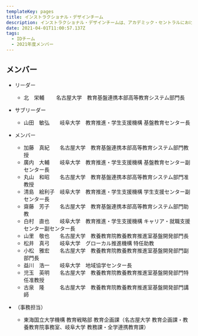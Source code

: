 ```yaml
---
templateKey: pages
title: インストラクショナル・デザインチーム
description: インストラクショナル・デザインチームは、アカデミック・セントラルにおける企画立案を担当します。
date: 2021-04-01T11:00:57.137Z
tags:
  - IDチーム
  - 2021年度メンバー
---
```

## メンバー

* リーダー

  * 北　栄輔　　  名古屋大学　教育基盤連携本部高等教育システム部門長
* サブリーダー

  * 山田　敏弘　　岐阜大学　教育推進・学生支援機構 基盤教育センター長
* メンバー

  * 加藤　真紀　　名古屋大学　教育基盤連携本部高等教育システム部門教授
  * 廣内　大輔　　岐阜大学　教育推進・学生支援機構 基盤教育センター副センター長
  * 丸山　和昭　　名古屋大学　教育基盤連携本部高等教育システム部門准教授
  * 清島　絵利子　岐阜大学　教育推進・学生支援機構 学生支援センター副センター長
  * 齋藤　芳子　　名古屋大学　教育基盤連携本部高等教育システム部門助教
  * 白村　直也　　岐阜大学　教育推進・学生支援機構 キャリア・就職支援センター副センター長
  * 山里　敬也　　名古屋大学　教養教育院教養教育推進室基盤開発部門長
  * 松井　真弓　　岐阜大学　グローカル推進機構 特任助教
  * 小松　雅宏　　名古屋大学　教養教育院教養教育推進室基盤開発部門副部門長
  * 益川　浩一　　岐阜大学　地域協学センター長
  * 児玉　英明　　名古屋大学　教養教育院教養教育推進室基盤開発部門特任准教授
  * 古泉　隆　　　名古屋大学　教養教育院教養教育推進室基盤開発部門講師
* （事務担当）

  * 東海国立大学機構 教育戦略部 教育企画課（名古屋大学 教育企画課・教養教育院事務室、岐阜大学 教務課・全学連携教育課）